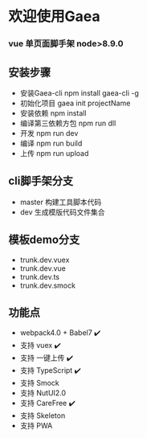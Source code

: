 # 欢迎使用Gaea
### vue 单页面脚手架 node>8.9.0

## 安装步骤
- 安装Gaea-cli  npm install gaea-cli -g
- 初始化项目     gaea init projectName
- 安装依赖 npm install
- 编译第三依赖方包 npm run dll
- 开发  npm run dev
- 编译  npm run build
- 上传  npm run upload

## cli脚手架分支
 - master  构建工具脚本代码
 - dev     生成模版代码文件集合

## 模板demo分支
- trunk.dev.vuex    
- trunk.dev.vue     
- trunk.dev.ts      
- trunk.dev.smock   


## 功能点
-  webpack4.0 + Babel7 ✔️ 
-  支持 vuex ✔️      
-  支持 一键上传 ✔️
-  支持 TypeScript ✔️ 
-  支持 Smock
-  支持 NutUI2.0
-  支持 CareFree  ✔️ 
-  支持 Skeleton  
-  支持 PWA   






